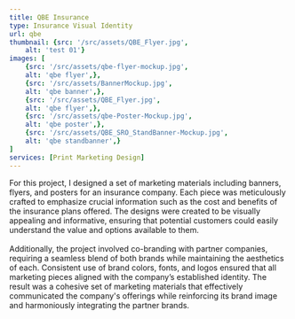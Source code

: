 ```yaml
---
title: QBE Insurance
type: Insurance Visual Identity
url: qbe
thumbnail: {src: '/src/assets/QBE_Flyer.jpg',
    alt: 'test 01'}
images: [
    {src: '/src/assets/qbe-flyer-mockup.jpg',
    alt: 'qbe flyer',},
    {src: '/src/assets/BannerMockup.jpg',
    alt: 'qbe banner',},
    {src: '/src/assets/QBE_Flyer.jpg',
    alt: 'qbe flyer',},
    {src: '/src/assets/qbe-Poster-Mockup.jpg',
    alt: 'qbe poster',},
    {src: '/src/assets/QBE_SRO_StandBanner-Mockup.jpg',
    alt: 'qbe standbanner',}
]
services: [Print Marketing Design]
---
```

For this project, I designed a set of marketing materials including banners, flyers, and posters for an insurance company. Each piece was meticulously crafted to emphasize crucial information such as the cost and benefits of the insurance plans offered. The designs were created to be visually appealing and informative, ensuring that potential customers could easily understand the value and options available to them.
<br/>
<br/>
Additionally, the project involved co-branding with partner companies, requiring a seamless blend of both brands while maintaining the aesthetics of each. Consistent use of brand colors, fonts, and logos ensured that all marketing pieces aligned with the company’s established identity. The result was a cohesive set of marketing materials that effectively communicated the company's offerings while reinforcing its brand image and harmoniously integrating the partner brands.